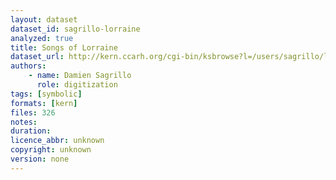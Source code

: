 ```yaml
---
layout: dataset
dataset_id: sagrillo-lorraine
analyzed: true
title: Songs of Lorraine
dataset_url: http://kern.ccarh.org/cgi-bin/ksbrowse?l=/users/sagrillo/lorraine
authors:
    - name: Damien Sagrillo
      role: digitization
tags: [symbolic]
formats: [kern]
files: 326
notes: 
duration: 
licence_abbr: unknown
copyright: unknown
version: none
---
```




